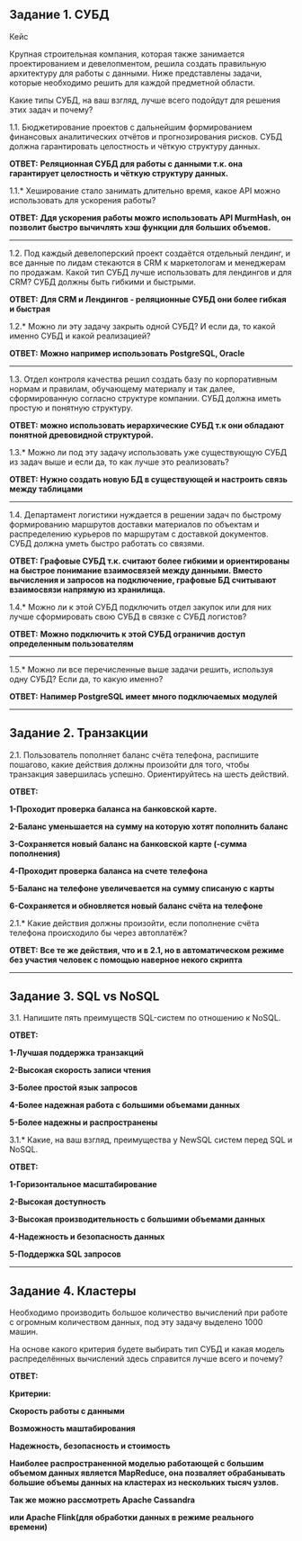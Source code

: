 Задание 1. СУБД
---
Кейс

Крупная строительная компания, которая также занимается проектированием и девелопментом, решила создать правильную архитектуру для работы с данными. Ниже представлены задачи, которые необходимо решить для каждой предметной области.

Какие типы СУБД, на ваш взгляд, лучше всего подойдут для решения этих задач и почему?

1.1. Бюджетирование проектов с дальнейшим формированием финансовых аналитических отчётов и прогнозирования рисков. СУБД должна гарантировать целостность и чёткую структуру данных.

**ОТВЕТ:**
**Реляционная СУБД для работы с данными  т.к. она гарантирует целостность и чёткую структуру данных.**

1.1.* Хеширование стало занимать длительно время, какое API можно использовать для ускорения работы?

**ОТВЕТ:**
**Ддя ускорения работы можго использовать API MurmHash, он позволит быстро вычичлять хэш функции для больших объемов.**

***
1.2. Под каждый девелоперский проект создаётся отдельный лендинг, и все данные по лидам стекаются в CRM к маркетологам и менеджерам по продажам. Какой тип СУБД лучше использовать для лендингов и для CRM? СУБД должны быть гибкими и быстрыми.

**ОТВЕТ:**
**Для CRM и Лендингов  - реляционные СУБД они более гибкая и быстрая**

1.2.* Можно ли эту задачу закрыть одной СУБД? И если да, то какой именно СУБД и какой реализацией?

**ОТВЕТ:**
**Можно например использовать PostgreSQL, Oracle**

***

1.3. Отдел контроля качества решил создать базу по корпоративным нормам и правилам, обучающему материалу и так далее, сформированную согласно структуре компании. СУБД должна иметь простую и понятную структуру.

**ОТВЕТ:**
**можно использовать иерархические СУБД  т.к они обладают понятной древовидной структурой.**

1.3.* Можно ли под эту задачу использовать уже существующую СУБД из задач выше и если да, то как лучше это реализовать?

**ОТВЕТ:**
**Нужно создать новую БД в существующей и настроить связь между таблицами**

***

1.4. Департамент логистики нуждается в решении задач по быстрому формированию маршрутов доставки материалов по объектам и распределению курьеров по маршрутам с доставкой документов. СУБД должна уметь быстро работать со связями.

**ОТВЕТ:**
**Графовые СУБД т.к. считают более гибкими и ориентированы на быстрое понимание взаимосвязей между данными. Вместо вычисления и запросов на подключение, графовые БД считывают взаимосвязи напрямую из хранилища.**

1.4.* Можно ли к этой СУБД подключить отдел закупок или для них лучше сформировать свою СУБД в связке с СУБД логистов?

**ОТВЕТ:**
**Можно подключить к этой СУБД ограничив доступ определенным пользователям**

***

1.5.* Можно ли все перечисленные выше задачи решить, используя одну СУБД? Если да, то какую именно?

**ОТВЕТ:**
**Напимер PostgreSQL имеет много подключаемых модулей**

***

Задание 2. Транзакции
---
2.1. Пользователь пополняет баланс счёта телефона, распишите пошагово, какие действия должны произойти для того, чтобы транзакция завершилась успешно. Ориентируйтесь на шесть действий.

**ОТВЕТ:**

**1-Проходит проверка баланса на банковской карте.**

**2-Баланс уменьшается на сумму на которую хотят пополнить баланс**

**3-Сохраняется новый баланс на банковской карте (-сумма пополнения)**

**4-Проходит проверка баланса на счете телефона**

**5-Баланс на телефоне увеличевается на сумму списаную с карты**

**6-Сохраняется и обновляется новый баланс счёта на телефоне**


2.1.* Какие действия должны произойти, если пополнение счёта телефона происходило бы через автоплатёж?

**ОТВЕТ:**
**Все те же действия, что и в 2.1, но в автоматическом режиме без участия человек с помощью наверное некого скрипта**

***

Задание 3. SQL vs NoSQL
---
3.1. Напишите пять преимуществ SQL-систем по отношению к NoSQL.

**ОТВЕТ:**

**1-Лучшая поддержка транзакций**

**2-Высокая скорость записи чтения**

**3-Более простой язык запросов**

**4-Более надежная работа с большими объемами данных**

**5-Более надежны и распространены**


3.1.* Какие, на ваш взгляд, преимущества у NewSQL систем перед SQL и NoSQL.

**ОТВЕТ:**

**1-Горизонтальное масштабирование**

**2-Высокая доступность**

**3-Высокая производительность с большими объемами данных**

**4-Надежность и безопасность данных**

**5-Поддержка SQL запросов**


***

Задание 4. Кластеры
---

Необходимо производить большое количество вычислений при работе с огромным количеством данных, под эту задачу выделено 1000 машин.

На основе какого критерия будете выбирать тип СУБД и какая модель распределённых вычислений здесь справится лучше всего и почему?

**ОТВЕТ:**

**Критерии:**

**Скорость работы с данными**

**Возможность маштабирования**

**Надежность, безопасность и стоимость**

**Наиболее распространенной моделью работающей с большим объемом данных является MapReduce, она позваляет обрабанывать большие объемы данных на кластерах из нескольких тысяч узлов.**

**Так же можно рассмотреть Apache Cassandra**

**или Apache Flink(для обработки данных в режиме реального времени)**

